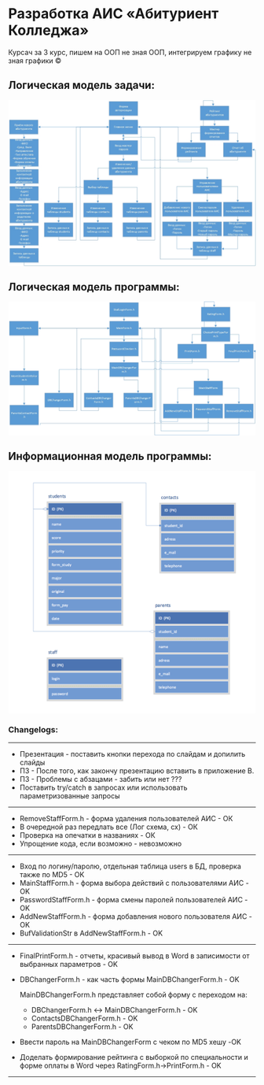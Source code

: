 # Разработка АИС «Абитуриент Колледжа»
Курсач за 3 курс, пишем на ООП не зная ООП, интегрируем графику не зная графики ©

## Логическая модель задачи:
<img src="./jpg/logtask.jpg" align="center" />

## Логическая модель программы:
<img src="./jpg/logprogram.jpg" align="center" />

## Информационная модель программы:
<img src="./jpg/db.jpg" align="center" />

### Changelogs:
--------------------------------------------------------------------------
* Презентация - поставить кнопки перехода по слайдам и допилить слайды
* ПЗ - После того, как закончу презентацию вставить в приложение В.
* ПЗ - Проблемы с абзацами - забить или нет ???
* Поставить try/catch в запросах или использовать параметризованные запросы 
--------------------------------------------------------------------------
* RemoveStaffForm.h - форма удаления пользователей АИС  - ОК
* В очередной раз передлать все (Лог схема, сх) - ОК
* Проверка на опечатки в названиях - ОК 
* Упрощение кода, если возможно - невозможно
---------------------------------------------------------------------------
* Вход по логину/паролю, отдельная таблица users в БД, проверка также по MD5 - OK
* MainStaffForm.h - форма выбора действий с пользователями АИС - OK
* PasswordStaffForm.h - форма смены паролей пользователей АИС - OK
* AddNewStaffForm.h - форма добавления нового пользователя АИС - OK
* BufValidationStr в AddNewStaffForm.h - OK
---------------------------------------------------------------------------
* FinalPrintForm.h - отчеты, красивый вывод в Word в записимости от выбранных параметров - OK
* DBChangerForm.h - как часть формы MainDBChangerForm.h - OK
  
  MainDBChangerForm.h представляет собой форму с переходом на:
  	* DBChangerForm.h <-> MainDBChangerForm.h - OK
  	* ContactsDBChangerForm.h - OK
  	* ParentsDBChangerForm.h - OK
* Ввести пароль на MainDBChangerForm с чеком по MD5 хешу -OK
* Доделать формирование рейтинга с выборкой по специальности и форме оплаты в Word через RatingForm.h->PrintForm.h - OK
---------------------------------------------------------------------------
